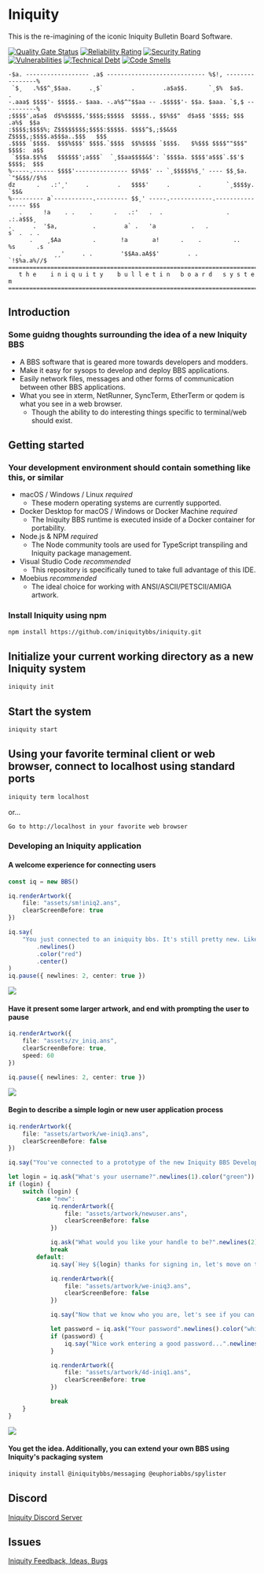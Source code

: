 # Iniquity

This is the re-imagining of the iconic Iniquity Bulletin Board Software.

[![Quality Gate Status](https://sonarcloud.io/api/project_badges/measure?project=iniquitybbs_iniquity&metric=alert_status)](https://sonarcloud.io/dashboard?id=iniquitybbs_iniquity)
[![Reliability Rating](https://sonarcloud.io/api/project_badges/measure?project=iniquitybbs_iniquity&metric=reliability_rating)](https://sonarcloud.io/dashboard?id=iniquitybbs_iniquity)
[![Security Rating](https://sonarcloud.io/api/project_badges/measure?project=iniquitybbs_iniquity&metric=security_rating)](https://sonarcloud.io/dashboard?id=iniquitybbs_iniquity)
[![Vulnerabilities](https://sonarcloud.io/api/project_badges/measure?project=iniquitybbs_iniquity&metric=vulnerabilities)](https://sonarcloud.io/dashboard?id=iniquitybbs_iniquity)
[![Technical Debt](https://sonarcloud.io/api/project_badges/measure?project=iniquitybbs_iniquity&metric=sqale_index)](https://sonarcloud.io/dashboard?id=iniquitybbs_iniquity)
[![Code Smells](https://sonarcloud.io/api/project_badges/measure?project=iniquitybbs_iniquity&metric=code_smells)](https://sonarcloud.io/dashboard?id=iniquitybbs_iniquity)

```text
-$a. ------------------ .a$ ---------------------------- %$!, ----------------%
 `$¸   .%$$^¸$$aa.     .¸$`        .        .a$a$$.      `¸$%  $a$.        .
-.aaa$ $$$$'- $$$$$.- $aaa. -.a%$^"$$aa -- .$$$$$'- $$a. $aaa. `$,$ ----------%
;$$$$',a$a$  d$%$$$$$,'$$$$;$$$$$  $$$$$., $$%$$"  d$a$$ '$$$$; $$$   .a%$  $$a
:$$$$;$$$$%; Z$$$$$$$$;$$$$:$$$$$. $$$$^$,;$$&$$   Z$$$$,;$$$$.a$$$a..$$$   $$$
.$$$$ `$$$$.  $$$%$$$' $$$$.`$$$$  $$%$$$$ `$$$$.   $%$$$ $$$$""$$$" $$$$:  a$$
 `$$$a.$$%$   $$$$$$';a$$$`  `¸$$aa$$$$&$': `$$$$a. $$$$'a$$$`.$$'$  $$$$;  $$$
%-----.------ $$$$'--------------- $$%$$' -- `¸$$$$$%$¸' ---- $$¸$a. `"$&$$//$%$
dz      .   .:'¸'     .        .   $$$$'     .        .       `¸$$$$y.     `$$&
%--------- a`-----------.--------- $$¸' -----.------------.---------------- $$$
   .      !a    . .    .      .   .:'   .  .                  .        .:.a$$$¸
.      .  '$a,          .        a` .   'a          .   .             s` .  . .
      .    ¸$Aa         .       !a       a!      .    .         ..   %s      .s
   .         ¸¸'     . .        '$$Aa.aA$$'        . .               `!$%a.a%//$
==============================================================================
   t h e    i n i q u i t y    b u l l e t i n   b o a r d   s y s t e m
==============================================================================
```

## Introduction

### Some guidng thoughts surrounding the idea of a new Iniquity BBS

-   A BBS software that is geared more towards developers and modders.
-   Make it easy for sysops to develop and deploy BBS applications.
-   Easily network files, messages and other forms of communication between other BBS applications.
-   What you see in xterm, NetRunner, SyncTerm, EtherTerm or qodem is what you see in a web browser.
    -   Though the ability to do interesting things specific to terminal/web should exist.

## Getting started

### Your development environment should contain something like this, or similar

-   macOS / Windows / Linux _required_
    -   These modern operating systems are currently supported.
-   Docker Desktop for macOS / Windows or Docker Machine _required_
    -   The Iniquity BBS runtime is executed inside of a Docker container for portability.
-   Node.js & NPM _required_
    -   The Node community tools are used for TypeScript transpiling and Iniquity package management.
-   Visual Studio Code _recommended_
    -   This repository is specifically tuned to take full advantage of this IDE.
-   Moebius _recommended_
    -   The ideal choice for working with ANSI/ASCII/PETSCII/AMIGA artwork.

### Install Iniquity using npm

```bash
npm install https://github.com/iniquitybbs/iniquity.git
```

## Initialize your current working directory as a new Iniquity system

```bash
iniquity init
```

## Start the system

```bash
iniquity start
```

## Using your favorite terminal client or web browser, connect to localhost using standard ports

```bash
iniquity term localhost
```

or...

```text
Go to http://localhost in your favorite web browser
```

### Developing an Iniquity application

#### A welcome experience for connecting users

```typescript
const iq = new BBS()

iq.renderArtwork({
    file: "assets/sm!iniq2.ans",
    clearScreenBefore: true
})

iq.say(
    "You just connected to an iniquity bbs. It's still pretty new. Likely has bugs. Real talk; it's not even finished. But maybe you'll still think it's cool."
        .newlines()
        .color("red")
        .center()
)
iq.pause({ newlines: 2, center: true })
```

<img src="app/assets/artwork/screenshot-1.png">

#### Have it present some larger artwork, and end with prompting the user to pause

```typescript
iq.renderArtwork({
    file: "assets/zv_iniq.ans",
    clearScreenBefore: true,
    speed: 60
})

iq.pause({ newlines: 2, center: true })
```

<img src="app/assets/artwork/screenshot-2.png">

#### Begin to describe a simple login or new user application process

```typescript
iq.renderArtwork({
    file: "assets/artwork/we-iniq3.ans",
    clearScreenBefore: false
})

iq.say("You've connected to a prototype of the new Iniquity BBS Development Platform.".newlines(2).color("bright red").center())

let login = iq.ask("What's your username?".newlines(1).color("green"))
if (login) {
    switch (login) {
        case "new":
            iq.renderArtwork({
                file: "assets/artwork/newuser.ans",
                clearScreenBefore: false
            })

            iq.ask("What would you like your handle to be?".newlines(2).color("white"))
            break
        default:
            iq.say(`Hey ${login} thanks for signing in, let's move on to the next menu...`.newlines().color("white").center())

            iq.renderArtwork({
                file: "assets/artwork/we-iniq3.ans",
                clearScreenBefore: false
            })

            iq.say("Now that we know who you are, let's see if you can input the right password...".newlines().color("green").center())

            let password = iq.ask("Your password".newlines().color("white"))
            if (password) {
                iq.say("Nice work entering a good password...".newlines().color("white"))
            }

            iq.renderArtwork({
                file: "assets/artwork/4d-iniq1.ans",
                clearScreenBefore: true
            })

            break
    }
}
```

<img src="app/assets/artwork/screenshot-3.png">

#### You get the idea. Additionally, you can extend your own BBS using Iniquity's packaging system

```bash
iniquity install @iniquitybbs/messaging @euphoriabbs/spylister
```

## Discord

[Iniquity Discord Server](https://discord.gg/UsyvrSZ)

## Issues

[Iniquity Feedback, Ideas, Bugs](https://github.com/iniquitybbs/iniquity/issues)
